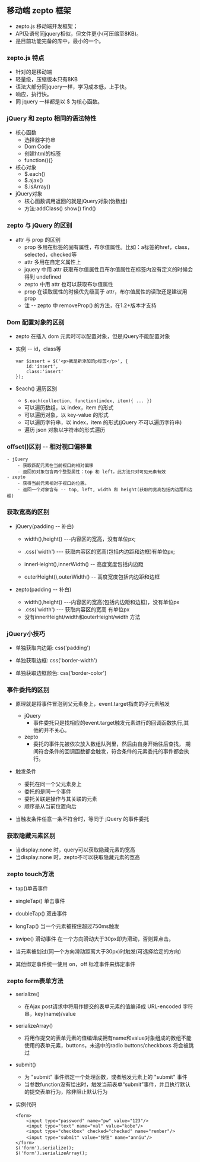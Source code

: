 ## 移动端 zepto 框架
- zepto.js 移动端开发框架；
- API及语句同jquery相似，但文件更小(可压缩至8KB)。
- 是目前功能完备的库中，最小的一个。

### zepto.js 特点
- 针对的是移动端
- 轻量级，压缩版本只有8KB
- 语法大部分同jquery一样，学习成本低，上手快。
- 响应，执行快。
- 同 jquery 一样都是以 $ 为核心函数。

### jQuery 和 zepto 相同的语法特性
- 核心函数
	- 选择器字符串
	- Dom   Code
	- 创建html的标签 
	- function(){}
- 核心对象
	- $.each()
	- $.ajax()
	- $.isArray()
- jQuery对象
	- 核心函数调用返回的就是jQuery对象(伪数组)
	- 方法:addClass()   show() find()

### zepto 与 jQuery 的区别
- attr 与 prop 的区别
	- prop 多用在标签的固有属性，布尔值属性。比如：a标签的href，class，selected，checked等
	- attr 多用在自定义属性上
	- jquery 中用 attr 获取布尔值属性且布尔值属性在标签内没有定义的时候会得到 undefined
	- zepto 中用 attr 也可以获取布尔值属性
	- prop 在读取属性的时候优先级高于 attr，布尔值属性的读取还是建议用 prop
	- 注 -- zepto 中 removeProp() 的方法，在1.2+版本才支持
	
### Dom 配置对象的区别
- zepto 在插入 dom 元素时可以配置对象，但是jQuery不能配置对象
- 实例 -- id，class等
	```
	var $insert = $('<p>我是新添加的p标签</p>', {
		id:'insert',
		class:'insert'
	});
	```

- $each() 遍历区别

	- `$.each(collection, function(index, item){ ... })`
	- 可以遍历数组，以 index，item 的形式
	- 可以遍历对象，以 key-value 的形式
	- 可以遍历字符串，以 index，item 的形式(jQuery 不可以遍历字符串)
	- 遍历 json 对象以字符串的形式遍历

### offset()区别 -- 相对视口偏移量
	- jQuery 
		- 获取匹配元素在当前视口的相对偏移
		- 返回的对象包含两个整型属性：top 和 left。此方法只对可见元素有效
	- zepto
		- 获得当前元素相对于视口的位置。
		- 返回一个对象含有 -- top, left, width 和 height(获取的宽高包括内边距和边框)

### 获取宽高的区别

- jQuery(padding -- 补白)

	- width(),height() ---内容区的宽高，没有单位px;
	- .css('width') --- 获取内容区的宽高(包括内边距和边框)有单位px;

	- innerHeight(),innerWidth() -- 高度宽度包括内边距
	- outerHeight(),outerWidth() -- 高度宽度包括内边距和边框


- zepto(padding -- 补白)

	- width(),height() ---内容区的宽高(包括内边距和边框)，没有单位px
	- .css('width') --- 获取内容区的宽高 有单位px
	- 没有innerHeight/width和outerHeight/width 方法

### jQuery小技巧

- 单独获取内边距: css('padding')

- 单独获取边框: css('border-width')

- 单独获取边框颜色: css('border-color')

### 事件委托的区别
- 原理就是将事件冒泡到父元素身上，event.target指向的子元素触发
	- jQuery
		- 事件委托只是找相应的event.target触发元素进行的回调函数执行,其他的并不关心。
	- zepto
		- 委托的事件先被依次放入数组队列里，然后由自身开始往后查找， 期间符合条件的回调函数都会触发，符合条件的元素委托的事件都会执行。
- 触发条件

	- 委托在同一个父元素身上
	- 委托的是同一个事件
	- 委托关联是操作与其关联的元素
	- 顺序是从当前位置向后

- 当触发条件任意一条不符合时，等同于 jQuery 的事件委托

### 获取隐藏元素区别
- 当display:none 时，query可以获取隐藏元素的宽高
- 当display:none 时，zepto不可以获取隐藏元素的宽高


### zepto touch方法
- tap()单击事件 
- singleTap()  单击事件
- doubleTap()  双击事件
- longTap()    当一个元素被按住超过750ms触发
- swipe() 滑动事件 在一个方向滑动大于30px即为滑动，否则算点击。
- 当元素被划过(同一个方向滑动距离大于30px)时触发(可选择给定的方向)

- 其他绑定事件统一使用 on，off 标准事件来绑定事件			
	   
### zepto form表单方法
- serialize()
	- 在Ajax post请求中将用作提交的表单元素的值编译成 URL-encoded 字符串，key(name)/value
- serializeArray()
	- 将用作提交的表单元素的值编译成拥有name和value对象组成的数组不能使用的表单元素，buttons，未选中的radio buttons/checkboxs 将会被跳过
- submit()
	- 为 "submit" 事件绑定一个处理函数，或者触发元素上的 "submit" 事件
	- 当参数function没有给出时，触发当前表单“submit”事件，并且执行默认的提交表单行为，除非阻止默认行为

- 实例代码
	```
	<form>
	    <input type="password" name="pw" value="123"/>
	    <input type="text" name="val" value="kobe"/>
	    <input type="checkbox" checked="checked" name="rember"/>
	    <input type="submit" value="按钮" name="anniu"/>
	</form>
	$('form').serialize();
	$('form').serializeArray();
	```